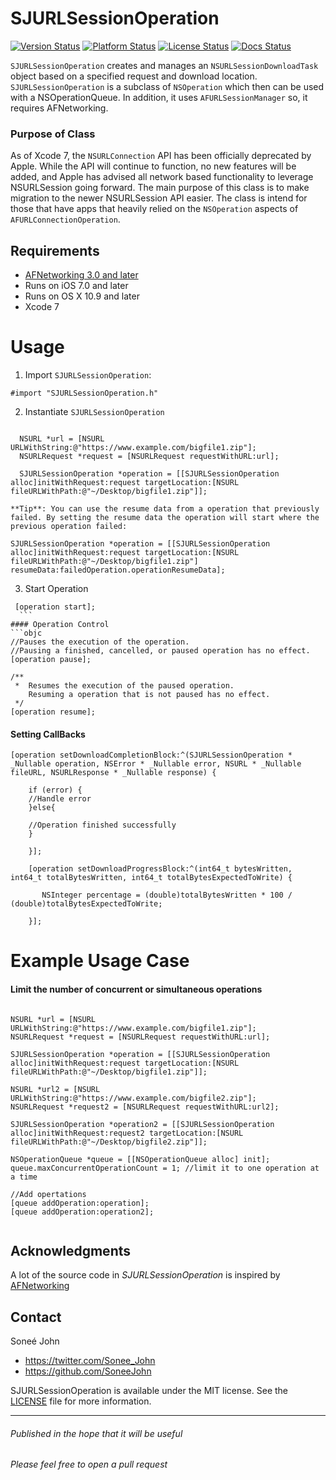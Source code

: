 # SJURLSessionOperation

[![Version Status](https://img.shields.io/cocoapods/v/SJURLSessionOperation.svg)](https://github.com/SoneeJohn/SJURLSessionOperation/releases)
[![Platform Status](https://img.shields.io/cocoapods/p/SJURLSessionOperation.svg)](http://cocoadocs.org/docsets/SJURLSessionOperation) 
[![License Status](https://img.shields.io/cocoapods/l/SJURLSessionOperation.svg)](https://github.com/SoneeJohn/SJURLSessionOperation/blob/master/LICENSE)
[![Docs Status](https://img.shields.io/cocoapods/metrics/doc-percent/SJURLSessionOperation.svg)](http://cocoadocs.org/docsets/SJURLSessionOperation)


`SJURLSessionOperation` creates and manages an `NSURLSessionDownloadTask` object based on a specified request and download location. `SJURLSessionOperation` is a subclass of `NSOperation` which then can be used with a NSOperationQueue. In addition, it uses `AFURLSessionManager` so, it requires AFNetworking.

### Purpose of Class

As of Xcode 7, the `NSURLConnection` API has been officially deprecated by Apple. While the API will continue to function, no new features will be added, and Apple has advised all network based functionality to leverage NSURLSession going forward. The main purpose of this class is to make migration to the newer NSURLSession API easier. The class is intend for those that have apps that heavily relied on the `NSOperation` aspects of `AFURLConnectionOperation`.

## Requirements
- [AFNetworking 3.0 and later](https://github.com/AFNetworking/AFNetworking)
- Runs on iOS 7.0 and later
- Runs on OS X 10.9 and later
- Xcode 7

# Usage

1. Import `SJURLSessionOperation`:

  ```objc
  #import "SJURLSessionOperation.h"
  ```
  
2. Instantiate `SJURLSessionOperation`

  ```objc
    
    NSURL *url = [NSURL URLWithString:@"https://www.example.com/bigfile1.zip"];
    NSURLRequest *request = [NSURLRequest requestWithURL:url];
    
    SJURLSessionOperation *operation = [[SJURLSessionOperation alloc]initWithRequest:request targetLocation:[NSURL fileURLWithPath:@"~/Desktop/bigfile1.zip"]];
  
  ```
  	**Tip**: You can use the resume data from a operation that previously failed. By setting the resume data the operation will start where the previous operation failed:
  	
  ```objc
 SJURLSessionOperation *operation = [[SJURLSessionOperation alloc]initWithRequest:request targetLocation:[NSURL fileURLWithPath:@"~/Desktop/bigfile1.zip"] resumeData:failedOperation.operationResumeData];
  ```

3. Start Operation
  ```objc
   [operation start];
    ```
#### Operation Control
```objc
//Pauses the execution of the operation.
//Pausing a finished, cancelled, or paused operation has no effect.
[operation pause];
```
```objc
/**
 *  Resumes the execution of the paused operation.
    Resuming a operation that is not paused has no effect.
 */
[operation resume];
```
#### Setting CallBacks
```objc
[operation setDownloadCompletionBlock:^(SJURLSessionOperation * _Nullable operation, NSError * _Nullable error, NSURL * _Nullable fileURL, NSURLResponse * _Nullable response) {
        
	if (error) {
	//Handle error
	}else{
	
	//Operation finished successfully
	}

    }];
    
	[operation setDownloadProgressBlock:^(int64_t bytesWritten, int64_t totalBytesWritten, int64_t totalBytesExpectedToWrite) {

       NSInteger percentage = (double)totalBytesWritten * 100 / (double)totalBytesExpectedToWrite;

	}];
```
# Example Usage Case

#### Limit the number of concurrent or simultaneous operations

```objc

NSURL *url = [NSURL URLWithString:@"https://www.example.com/bigfile1.zip"];
NSURLRequest *request = [NSURLRequest requestWithURL:url];
    
SJURLSessionOperation *operation = [[SJURLSessionOperation alloc]initWithRequest:request targetLocation:[NSURL fileURLWithPath:@"~/Desktop/bigfile1.zip"]];
    
NSURL *url2 = [NSURL URLWithString:@"https://www.example.com/bigfile2.zip"];
NSURLRequest *request2 = [NSURLRequest requestWithURL:url2];
    
SJURLSessionOperation *operation2 = [[SJURLSessionOperation alloc]initWithRequest:request2 targetLocation:[NSURL fileURLWithPath:@"~/Desktop/bigfile2.zip"]];

NSOperationQueue *queue = [[NSOperationQueue alloc] init];
queue.maxConcurrentOperationCount = 1; //limit it to one operation at a time
    
//Add opertations
[queue addOperation:operation];
[queue addOperation:operation2];
    
```

## Acknowledgments

A lot of the source code in *SJURLSessionOperation* is inspired by [AFNetworking ](https://github.com/AFNetworking/AFNetworking)

## Contact

Soneé John

- https://twitter.com/Sonee_John
- https://github.com/SoneeJohn

SJURLSessionOperation is available under the MIT license. See the [LICENSE](LICENSE) file for more information.

--------
###### Published in the hope that it will be useful
###### Please feel free to open a pull request
